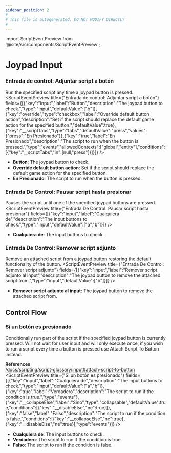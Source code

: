 ```yaml
---
sidebar_position: 2
#
# This file is autogenerated. DO NOT MODIFY DIRECTLY
#
---
```


import ScriptEventPreview from '@site/src/components/ScriptEventPreview';

# Joypad Input

### Entrada de control: Adjuntar script a botón
Run the specified script any time a joypad button is pressed.
<ScriptEventPreview title={"Entrada de control: Adjuntar script a botón"} fields={[{"key":"input","label":"Button","description":"The joypad button to check.","type":"input","defaultValue":["b"]},{"key":"override","type":"checkbox","label":"Override default button action","description":"Set if the script should replace the default game action for the specified button.","defaultValue":true},{"key":"__scriptTabs","type":"tabs","defaultValue":"press","values":{"press":"En Presionado"}},{"key":"true","label":"En Presionado","description":"The script to run when the button is pressed.","type":"events","allowedContexts":["global","entity"],"conditions":[{"key":"__scriptTabs","in":[null,"press"]}]}]} />

- **Button**: The joypad button to check.  
- **Override default button action**: Set if the script should replace the default game action for the specified button.  
- **En Presionado**: The script to run when the button is pressed.  

### Entrada De Control: Pausar script hasta presionar
Pauses the script until one of the specified joypad buttons are pressed.
<ScriptEventPreview title={"Entrada De Control: Pausar script hasta presionar"} fields={[{"key":"input","label":"Cualquiera de","description":"The input buttons to check.","type":"input","defaultValue":["a","b"]}]} />

- **Cualquiera de**: The input buttons to check.  

### Entrada De Control: Remover script adjunto
Remove an attached script from a joypad button restoring the default functionality of the button.
<ScriptEventPreview title={"Entrada De Control: Remover script adjunto"} fields={[{"key":"input","label":"Remover script adjunto al input","description":"The joypad button to remove the attached script from.","type":"input","defaultValue":["b"]}]} />

- **Remover script adjunto al input**: The joypad button to remove the attached script from.  

## Control Flow
### Si un botón es presionado
Conditionally run part of the script if the specified joypad button is currently pressed. Will not wait for user input and will only execute once, if you wish to run a script every time a button is pressed use Attach Script To Button instead.

**References**  
[/docs/scripting/script-glossary/input#attach-script-to-button](/docs/scripting/script-glossary/input#attach-script-to-button)  
<ScriptEventPreview title={"Si un botón es presionado"} fields={[{"key":"input","label":"Cualquiera de","description":"The input buttons to check.","type":"input","defaultValue":["a","b"]},{"key":"true","label":"Verdadero","description":"The script to run if the condition is true.","type":"events"},{"key":"__collapseElse","label":"Sino","type":"collapsable","defaultValue":true,"conditions":[{"key":"__disableElse","ne":true}]},{"key":"false","label":"Falso","description":"The script to run if the condition is false.","conditions":[{"key":"__collapseElse","ne":true},{"key":"__disableElse","ne":true}],"type":"events"}]} />

- **Cualquiera de**: The input buttons to check.  
- **Verdadero**: The script to run if the condition is true.  
- **Falso**: The script to run if the condition is false.  

